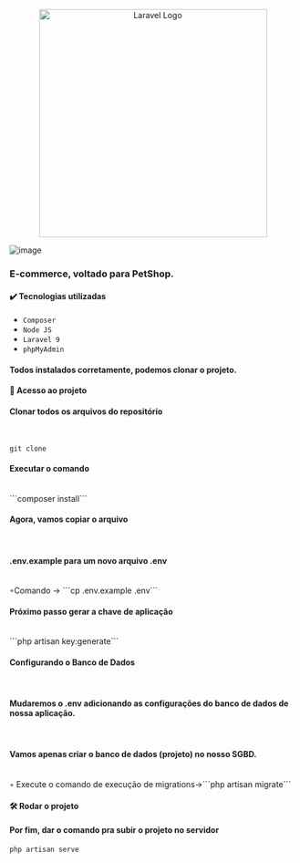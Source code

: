 
<p align="center"><a href="https://laravel.com" target="_blank"><img src="https://raw.githubusercontent.com/laravel/art/master/logo-lockup/5%20SVG/2%20CMYK/1%20Full%20Color/laravel-logolockup-cmyk-red.svg" width="400" alt="Laravel Logo"></a></p>

![image](https://user-images.githubusercontent.com/47919052/207409098-117c75fb-1731-4eb8-9a56-84a0083922fd.png)

<h3>E-commerce, voltado para PetShop.</h3>

<h4>✔️ Tecnologias utilizadas</h4>

- ``Composer``
- ``Node JS``
- ``Laravel 9``
- ``phpMyAdmin``

<h4>Todos instalados corretamente, podemos clonar o projeto. <h4>
<h4> 📁 Acesso ao projeto</h4>
<h4> Clonar todos os arquivos do repositório</h4><br>
 
```git clone``` 

<h4>Executar o comando</h4><br>
```composer install``` 

<h4>Agora, vamos	copiar	o	arquivo</h4><br>
<h4>.env.example para	um	novo	arquivo	.env</h4><br>
◦Comando -> ```cp .env.example .env```<br>

<h4>Próximo passo gerar a chave de aplicação</h4><br>
```php artisan key:generate```<br>

<h4>Configurando o Banco de Dados</h4><br>
<h4>Mudaremos	o	.env adicionando	as	configurações	do	banco	de	dados	de	nossa	aplicação.</h4><br>

<h4>Vamos	apenas	criar	o	banco	de	dados	(projeto)	no	nosso	SGBD.</h4><br> 
◦ Execute	o	comando	de	execução	de	migrations->```php artisan migrate```

<h4> 🛠️ Rodar o projeto<br></h4>
<h4>Por fim, dar o comando pra subir o projeto no servidor </h4>
 
```php artisan serve```


